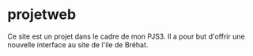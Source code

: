 # projetweb
Ce site est un projet dans le cadre de mon PJS3. Il a pour but d'offrir une nouvelle interface au site de l'ile de Bréhat.
